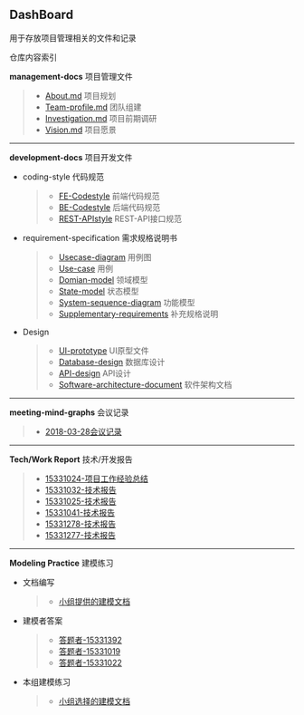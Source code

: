 ## DashBoard
用于存放项目管理相关的文件和记录

仓库内容索引

**management-docs** 项目管理文件
>- [About.md](management-docs/About.md) 项目规划
>- [Team-profile.md](management-docs/team-profile.md) 团队组建
>- [Investigation.md](management-docs/Investigation.md) 项目前期调研
>- [Vision.md](management-docs/Vision.md) 项目愿景

---------
**development-docs** 项目开发文件
* coding-style 代码规范
  >- [FE-Codestyle](development-docs/coding-style/FE-codeStyle.md) 前端代码规范
  >- [BE-Codestyle](development-docs/coding-style/BE-codeStyle.md) 后端代码规范
  >- [REST-APIstyle](development-docs/coding-style/Rest-API接口规范.md) REST-API接口规范
* requirement-specification 需求规格说明书
  >- [Usecase-diagram](development-docs/requirement-specification/use-case-diagram.md) 用例图
  >- [Use-case](development-docs/requirement-specification/use-case.md) 用例
  >- [Domian-model](development-docs/requirement-specification/domian-model.md) 领域模型
  >- [State-model](development-docs/requirement-specification/stage-model.md) 状态模型
  >- [System-sequence-diagram](development-docs/requirement-specification/system-sequence-diagram.md) 功能模型
  >- [Supplementary-requirements](development-docs/requirement-specification/requirement-specification) 补充规格说明
* Design
  >- [UI-prototype](development-docs/design/UI-prototype) UI原型文件
  >- [Database-design](development-docs/design/E-R-model.md) 数据库设计
  >- [API-design](development-docs/design/API-design.md) API设计
  >- [Software-architecture-document]() 软件架构文档
  
---------
**meeting-mind-graphs** 会议记录
> - [2018-03-28会议记录](meeting-mind-graphs/2018-03-28)

--------
**Tech/Work Report** 技术/开发报告
>- [15331024-项目工作经验总结](https://kake4420.github.io/%E9%A1%B9%E7%9B%AE%E5%B7%A5%E4%BD%9C%E7%BB%8F%E9%AA%8C%E6%80%BB%E7%BB%93/)
>- [15331032-技术报告](https://cwmaxwell.github.io/react-natvie%E5%AE%89%E5%8D%93%E5%BC%80%E5%8F%91%E9%81%87%E5%88%B0%E7%9A%84%E5%9D%91/)
>- [15331025-技术报告](https://obrcnh.github.io/%E7%B3%BB%E7%BB%9F%E5%88%86%E6%9E%90%E4%B8%8E%E8%AE%BE%E8%AE%A1%E4%BD%9C%E4%B8%9A%E4%B8%89/)
>- [15331041-技术报告](https://blog.csdn.net/N1klausss/article/details/79919750)
>- [15331278-技术报告](http://t617.cn/blog/2018/04/12/Flask%E5%85%A5%E9%97%A8.html)
>- [15331277-技术报告](https://blog.csdn.net/m0_38088298/article/details/79901951)

--------
**Modeling Practice** 建模练习
* 文档编写
  >- [小组提供的建模文档](modeling-practice/提供的建模文档/AT应用的说明文档.md)
* 建模者答案
  >- [答题者-15331392](https://zack1005.github.io/2018/05/13/2018-5-13/)
  >- [答题者-15331019](https://blog.csdn.net/m0_38016385/article/details/80285472)
  >- [答题者-15331022](https://blog.csdn.net/cjl707408282/article/details/80296452)
* 本组建模练习
  >- [小组选择的建模文档](https://jupiter-sysu.github.io/dashboard/10-midterm-practice)
